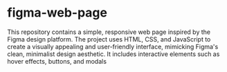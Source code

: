 # figma-web-page
This repository contains a simple, responsive web page inspired by the Figma design platform. The project uses HTML, CSS, and JavaScript to create a visually appealing and user-friendly interface, mimicking Figma's clean, minimalist design aesthetic. It includes interactive elements such as hover effects, buttons, and modals
